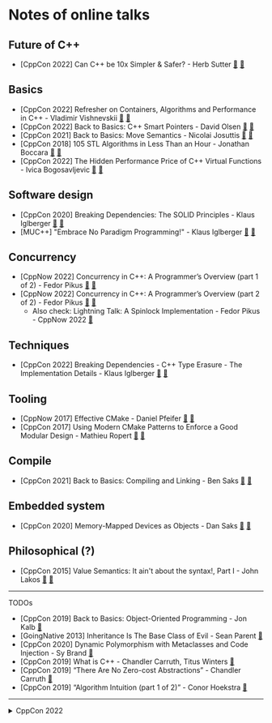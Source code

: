 # Notes of online talks

## Future of C++

- [CppCon 2022] Can C++ be 10x Simpler & Safer? - Herb Sutter [:cinema:](https://youtu.be/ELeZAKCN4tY) [:scroll:](cppcon-2022/can_cpp_be_10x_simpler_safer.md)

## Basics

- [CppCon 2022] Refresher on Containers, Algorithms and Performance in C++ - Vladimir Vishnevskii [:cinema:](https://youtu.be/F4n3ModsWHI) [:scroll:](cppcon-2022/refresher_on_containers_algo_performance.md)
- [CppCon 2022] Back to Basics: C++ Smart Pointers - David Olsen [:cinema:](https://youtu.be/YokY6HzLkXs) [:scroll:](cppcon-2022/back_to_basics_c++_smart_pointers.md)
- [CppCon 2021] Back to Basics: Move Semantics - Nicolai Josuttis [:cinema:](https://youtu.be/Bt3zcJZIalk) [:scroll:](cppcon-2021/back_to_basics_move_semantics.md)
- [CppCon 2018] 105 STL Algorithms in Less Than an Hour - Jonathan Boccara [:cinema:](https://youtu.be/2olsGf6JIkU) [:scroll:](cppcon-2018/105_stl_algorithms.md)
- [CppCon 2022] The Hidden Performance Price of C++ Virtual Functions - Ivica Bogosavljevic  [:cinema:](https://youtu.be/n6PvvE_tEPk) [:scroll:](cppcon-2022/hidden_performance_price_of_virtual.md)

## Software design

- [CppCon 2020] Breaking Dependencies: The SOLID Principles - Klaus Iglberger [:cinema:](https://youtu.be/Ntraj80qN2k) [:scroll:](cppcon-2020/breaking_deps_the_solid_principles.md)
- [MUC++] "Embrace No Paradigm Programming!" - Klaus Iglberger [:cinema:](https://youtu.be/fwXaRH5ffJM) [:scroll:](misc/embrace_no_paradigm_programming.md)

## Concurrency

- [CppNow 2022] Concurrency in C++: A Programmer’s Overview (part 1 of 2) - Fedor Pikus [:cinema:](https://youtu.be/ywJ4cq67-uc) [:scroll:](misc/concurrency_in_cpp_part1.md)
- [CppNow 2022] Concurrency in C++: A Programmer’s Overview (part 2 of 2) - Fedor Pikus [:cinema:](https://youtu.be/R0V4xJ9HZpA) [:scroll:](misc/concurrency_in_cpp_part2.md)
  - Also check: Lightning Talk: A Spinlock Implementation - Fedor Pikus - CppNow 2022 [:cinema:](https://youtu.be/rmGJc9PXpuE)

## Techniques

- [CppCon 2022] Breaking Dependencies - C++ Type Erasure - The Implementation Details - Klaus Iglberger [:cinema:](https://youtu.be/qn6OqefuH08) [:scroll:](cppcon-2022/type_erasure_implementation_details.md)


## Tooling

- [CppNow 2017] Effective CMake - Daniel Pfeifer [:cinema:](https://youtu.be/bsXLMQ6WgIk) [:scroll:](misc/effective_cmake.md)
- [CppCon 2017] Using Modern CMake Patterns to Enforce a Good Modular Design - Mathieu Ropert [:cinema:](https://youtu.be/eC9-iRN2b04) [:scroll:](cppcon-2017/modern_cmake_patterns.md)


## Compile

- [CppCon 2021] Back to Basics: Compiling and Linking - Ben Saks [:cinema:](https://youtu.be/cpkDQaYttR4) [:scroll:](cppcon-2021/compiling_and_linking.md)

## Embedded system

- [CppCon 2020] Memory-Mapped Devices as Objects - Dan Saks [:cinema:](https://youtu.be/uwzuAGtAEFk) [:scroll:](cppcon-2020/memory_mapped_devices_as_objects.md)


## Philosophical (?)

- [CppCon 2015] Value Semantics: It ain't about the syntax!, Part I - John Lakos [:cinema:](https://youtu.be/W3xI1HJUy7Q) [:scroll:](cppcon-2015/value_semantics_aint_about_the_syntax_part_1.md)


---

TODOs
- [CppCon 2019] Back to Basics: Object-Oriented Programming - Jon Kalb [:cinema:](https://youtu.be/32tDTD9UJCE)
- [GoingNative 2013] Inheritance Is The Base Class of Evil - Sean Parent [:cinema:](https://youtu.be/2bLkxj6EVoM)
- [CppCon 2020] Dynamic Polymorphism with Metaclasses and Code Injection - Sy Brand [:cinema:](https://youtu.be/8c6BAQcYF_E)
- [CppCon 2019] What is C++ - Chandler Carruth, Titus Winters [:cinema:](https://youtu.be/LJh5QCV4wDg)
- [CppCon 2019] “There Are No Zero-cost Abstractions” - Chandler Carruth [:cinema:](https://youtu.be/rHIkrotSwcc)
- [CppCon 2019] “Algorithm Intuition (part 1 of 2)” - Conor Hoekstra [:cinema:](https://youtu.be/pUEnO6SvAMo)


---

<details><summary markdown="span">CppCon 2022</summary>

- (Tooling) How much compilation speedup we will get from C++ Modules: A Case Study
- (Tooling) Back to Basics Debugging
- (Tooling) C++ Dependencies Don’t Have To Be Painful
- (Tooling) import CMake, CMake and C++20 Modules
- (Tooling) Going Beyond Build Distribution
- (Basics) C++ Lambda Idioms
- (Algorithms & Data Structures) Understanding Allocator Impact on Runtime Performance
- (Concurrency) Concurrency TS 2 Use Cases and Future Direction
- (Software design) Back to Basics: Panel
- (Software design) How Microsoft Uses C++ to Deliver Office
- (TMP) Back to Basics Templates
- (TMP) Help! My Codebase has 5 JSON Libraries
- (Basics) Back to Basics Move Semantics
- (Basics) Back to Basics Value Semantics
- (Future of C++) What’s New in C++23
- (Future of C++) C++23 What's in it for You?
- (Algorithms & Data Structures) The Imperatives Must Go
- (Algorithms & Data Structures) Functional Composable Operations with Unix-Style Pipes in C++
- (Future of C++) C++ in Constrained Environments
- (Concurrency) C++20’s Coroutines for Beginners
- (Concurrency) Deciphering Coroutines
- (TMP) High Speed Query Execution with Accelerators and C++
- (Scientific) HPX: A C++ Library for Parallelism and Concurrency
- (Scientific) A Decade of Performance Portability
- (Math & numbers) Principia Mathematica The Foundations of Arithmetic in C++
- (Embedded) Taking a Byte Out of C++
-----------above only the talk on day 1 in [conference schedule](https://cppcon.digital-medium.co.uk/schedule)-----------

</details>